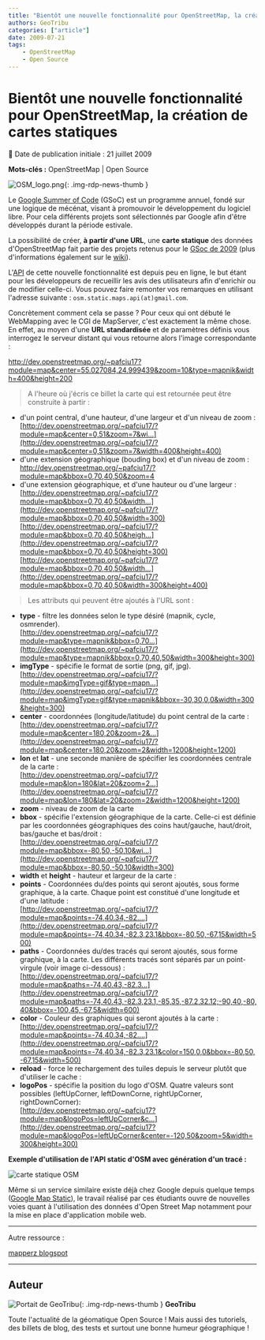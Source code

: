 ```yaml
---
title: "Bientôt une nouvelle fonctionnalité pour OpenStreetMap, la création de cartes statiques"
authors: GeoTribu
categories: ["article"]
date: 2009-07-21
tags: 
    - OpenStreetMap
    - Open Source
---
```


# Bientôt une nouvelle fonctionnalité pour OpenStreetMap, la création de cartes statiques

:calendar: Date de publication initiale : 21 juillet 2009

**Mots-clés :** OpenStreetMap | Open Source

![OSM_logo.png](https://cdn.geotribu.fr/img/logos-icones/OpenStreetMap/Openstreetmap.png){: .img-rdp-news-thumb }

Le [Google Summer of Code](https://fr.wikipedia.org/wiki/Google_Summer_of_Code) (GSoC) est un programme annuel, fondé sur une logique de mécénat, visant à promouvoir le développement du logiciel libre. Pour cela différents projets sont sélectionnés par Google afin d'être développés durant la période estivale.

La possibilité de créer, **à partir d'une URL**, une **carte statique** des données d'OpenStreetMap fait partie des projets retenus pour le [GSoc de 2009](http://socghop.appspot.com/student_project/show/google/gsoc2009/openstreetmap/t124023144019) (plus d'informations également sur le [wiki](https://wiki.openstreetmap.org/wiki/GSoC_Applications_2009#Static_Maps_API)).

L'[API](http://dev.openstreetmap.org/~pafciu17/) de cette nouvelle fonctionnalité est depuis peu en ligne, le but étant pour les développeurs de recueillir les avis des utilisateurs afin d'enrichir ou de modifier celle-ci. Vous pouvez faire remonter vos remarques en utilisant l'adresse suivante : `osm.static.maps.api(at)gmail.com`.

Concrètement comment cela se passe ? Pour ceux qui ont débuté le WebMapping avec le CGI de MapServer, c'est exactement la même chose. En effet, au moyen d'une **URL standardisée** et de paramètres définis vous interrogez le serveur distant qui vous retourne alors l'image correspondante :

<http://dev.openstreetmap.org/~pafciu17?module=map&center=55.027084,24.999439&zoom=10&type=mapnik&width=400&height=200>  

> A l'heure où j'écris ce billet la carte qui est retournée peut être construite à partir :

* d'un point central, d'une hauteur, d'une largeur et d'un niveau de zoom :  
[http://dev.openstreetmap.org/~pafciu17/?module=map&center=0,51&zoom=7&wi...](http://dev.openstreetmap.org/~pafciu17/?module=map&center=0,51&zoom=7&width=400&height=400)
* d'une extension géographique (bouding box) et d'un niveau de zoom :  
<http://dev.openstreetmap.org/~pafciu17/?module=map&bbox=0,70,40,50&zoom=4>
* d'une extension géographique, et d'une hauteur ou d'une largeur :  
[http://dev.openstreetmap.org/~pafciu17/?module=map&bbox=0,70,40,50&width...](http://dev.openstreetmap.org/~pafciu17/?module=map&bbox=0,70,40,50&width=300)  
[http://dev.openstreetmap.org/~pafciu17/?module=map&bbox=0,70,40,50&heigh...](http://dev.openstreetmap.org/~pafciu17/?module=map&bbox=0,70,40,50&height=300)  
[http://dev.openstreetmap.org/~pafciu17/?module=map&bbox=0,70,40,50&width...](http://dev.openstreetmap.org/~pafciu17/?module=map&bbox=0,70,40,50&width=300&height=400)

> Les attributs qui peuvent être ajoutés à l'URL sont :

* **type** - filtre les données selon le type désiré (mapnik, cycle, osmrender).  
[http://dev.openstreetmap.org/~pafciu17/?module=map&type=mapnik&bbox=0,70...](http://dev.openstreetmap.org/~pafciu17/?module=map&type=mapnik&bbox=0,70,40,50&width=300&height=300)
* **imgType** - spécifie le format de sortie (png, gif, jpg).  
[http://dev.openstreetmap.org/~pafciu17/?module=map&imgType=gif&type=mapn...](http://dev.openstreetmap.org/~pafciu17/?module=map&imgType=gif&type=mapnik&bbox=-30,30,0,0&width=300&height=300)
* **center** - coordonnées (longitude/latitude) du point central de la carte :  
[http://dev.openstreetmap.org/~pafciu17/?module=map&center=180,20&zoom=2&...](http://dev.openstreetmap.org/~pafciu17/?module=map&center=180,20&zoom=2&width=1200&height=1200)
* **lon** et **lat** - une seconde manière de spécifier les coordonnées centrale de la carte :  
[http://dev.openstreetmap.org/~pafciu17/?module=map&lon=180&lat=20&zoom=2...](http://dev.openstreetmap.org/~pafciu17/?module=map&lon=180&lat=20&zoom=2&width=1200&height=1200)
* **zoom** - niveau de zoom de la carte
* **bbox** - spécifie l'extension géographique de la carte. Celle-ci est définie par les coordonnées géographiques des coins haut/gauche, haut/droit, bas/gauche et bas/droit :  
[http://dev.openstreetmap.org/~pafciu17/?module=map&bbox=-80,50,-50,10&wi...](http://dev.openstreetmap.org/~pafciu17/?module=map&bbox=-80,50,-50,10&width=300)
* **width** et **height** - hauteur et largeur de la carte :
* **points** - Coordonnées du/des points qui seront ajoutés, sous forme graphique, à la carte. Chaque point est constitué d'une longitude et d'une latitude :  
[http://dev.openstreetmap.org/~pafciu17/?module=map&points=-74,40.34,-82....](http://dev.openstreetmap.org/~pafciu17/?module=map&points=-74,40.34,-82.3,23.1&bbox=-80,50,-67,15&width=500)
* **paths** - Coordonnées du/des tracés qui seront ajoutés, sous forme graphique, à la carte. Les différents tracés sont séparés par un point-virgule (voir image ci-dessous) :  
[http://dev.openstreetmap.org/~pafciu17/?module=map&paths=-74,40.43,-82.3...](http://dev.openstreetmap.org/~pafciu17/?module=map&paths=-74,40.43,-82.3,23.1,-85,35,-87.2,32.12;-90,40,-80,40&bbox=-100,45,-67,5&width=600)
* **color** - Couleur des graphiques qui seront ajoutés à la carte :  
[http://dev.openstreetmap.org/~pafciu17/?module=map&points=-74,40.34,-82....](http://dev.openstreetmap.org/~pafciu17/?module=map&points=-74,40.34,-82.3,23.1&color=150,0,0&bbox=-80,50,-67,15&width=500)
* **reload** - force le rechargement des tuiles depuis le serveur plutôt que d'utiliser le cache :
* **logoPos** - spécifie la position du logo d'OSM. Quatre valeurs sont possibles (leftUpCorner, leftDownCorne, rightUpCorner, rightDownCorner):  
[http://dev.openstreetmap.org/~pafciu17?module=map&logoPos=leftUpCorner&c...](http://dev.openstreetmap.org/~pafciu17?module=map&logoPos=leftUpCorner&center=-120,50&zoom=5&width=300&height=300)

**Exemple d'utilisation de l'API static d'OSM avec génération d'un tracé :**

![carte statique OSM](http://dev.openstreetmap.org/~pafciu17/?module=map&paths=-74,40.43,-82.3,23.1,-85,35,-87.2,32.12;-90,40,-80,40&bbox=-100,45,-67,5&width=600)

Même si un service similaire existe déjà chez Google depuis quelque temps ([Google Map Static](http://code.google.com/apis/maps/documentation/staticmaps/)), le travail réalisé par ces étudiants ouvre de nouvelles voies quant à l'utilisation des données d'Open Street Map notamment pour la mise en place d'application mobile web.

----

Autre ressource :

[mapperz blogspot](http://mapperz.blogspot.com/2009/07/open-street-map-static-api-development.html)

----

## Auteur

![Portait de GeoTribu](https://cdn.geotribu.fr/img/internal/charte/geotribu_logo_64x64.png){: .img-rdp-news-thumb }
**GeoTribu**

Toute l'actualité de la géomatique Open Source ! Mais aussi des tutoriels, des billets de blog, des tests et surtout une bonne humeur géographique !
